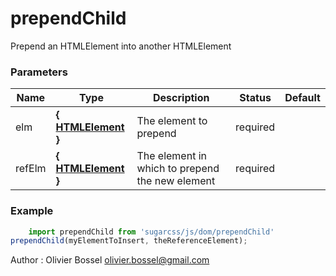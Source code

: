 # prependChild

Prepend an HTMLElement into another HTMLElement



### Parameters
Name  |  Type  |  Description  |  Status  |  Default
------------  |  ------------  |  ------------  |  ------------  |  ------------
elm  |  **{ [HTMLElement](https://developer.mozilla.org/fr/docs/Web/API/HTMLElement) }**  |  The element to prepend  |  required  |
refElm  |  **{ [HTMLElement](https://developer.mozilla.org/fr/docs/Web/API/HTMLElement) }**  |  The element in which to prepend the new element  |  required  |

### Example
```js
	import prependChild from 'sugarcss/js/dom/prependChild'
prependChild(myElementToInsert, theReferenceElement);
```
Author : Olivier Bossel [olivier.bossel@gmail.com](mailto:olivier.bossel@gmail.com)